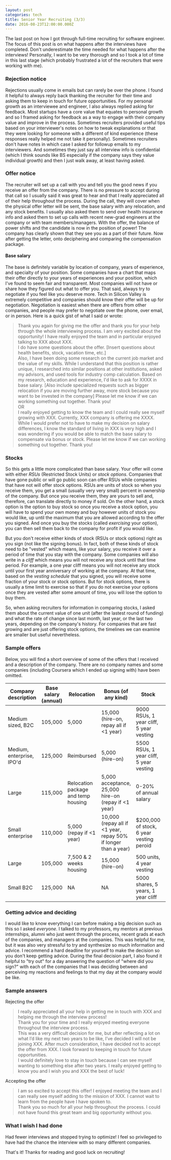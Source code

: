 ```yaml
---
layout: post
categories: tech
title: Senior Year Recruiting (3/3)
date: 2016-08-23T12:00:00.000Z
---
```


The last post on how I got through full-time recruiting for software engineer. The focus of this post is on what happens after the interviews have completed. Don't underestimate the time needed for what happens after the interviews! Personally, I want to be very thorough and so I took a lot of time in this last stage (which probably frustrated a lot of the recruiters that were working with me).

### Rejection notice
Rejections usually come in emails but can rarely be over the phone. I found it helpful to always reply back thanking the recruiter for their time and asking them to keep in touch for future opportunities. For my personal growth as an interviewee and engineer, I also always replied asking for feedback. Most startups have a core value that equates to personal growth and so I framed asking for feedback as a way to engage with their company value and improve in the process. Sometimes recruiters provided useful tips based on your interviewer's notes on how to tweak explanations or that they were looking for someone with a different of kind experience (these responses really helped me not take it personally). Sometimes recruiters don't have notes in which case I asked for followup emails to my interviewers. And sometimes they just say all interview info is confidential (which I think sounds like BS especially if the company says they value individual growth) and then I just walk away, at least having asked. 

### Offer notice
The recruiter will set up a call with you and tell you the good news if you receive an offer from the company. There is no pressure to accept during that call so I usually said it was great to hear and that I really appreciated all of their help throughout the process. During the call, they will cover when the physical offer letter will be sent, the base salary with any relocation, and any stock benefits. I usually also asked them to send over health insurance info and asked them to set up calls with recent new-grad engineers at the company or with team members/managers. With the offer, the balance of power shifts and the candidate is now in the position of power! The company has clearly shown that they see you as a part of their future. Now after getting the letter, onto deciphering and comparing the compensation package.

#### Base salary
The base is definitely variable by location of company, years of experience, and specialty of your position. Some companies have a chart that maps their offer directly to your years of experiences and your position, which I've found to seem fair and transparent. Most companies will not have or share how they figured out what to offer you. That said, always try to negotiate if you feel like you deserve more. Tech in Silicon Valley is extremely competitive and companies should know their offer will be up for negotiation. Negotiation is easiest when there are offers from other companies, and people may prefer to negotiate over the phone, over email, or in person. Here is a quick gist of what I said or wrote:  


> Thank you again for giving me the offer and thank you for your help through the whole interviewing process. I am very excited about the opportunity! I have really enjoyed the team and in particular enjoyed talking to XXX about XXX.  
> I do have some questions about the offer. [Insert questions about health benefits, stock, vacation time, etc.]  
> Also, I have been doing some research on the current job market and the value of my skills. While I understand that this position is rather unique, I researched into similar positions at other institutions, asked my advisors, and used tools for industry comp calculation. Based on my research, education and experience, I'd like to ask for XXXX in base salary. [Also include specialized requests such as bigger relocation if you are moving further away, more stock because you want to be invested in the company] Please let me know if we can working something out together. Thank you!  
> OR  
> I really enjoyed getting to know the team and I could really see myself growing with XXX. Currently, XXX company is offering me XXXX. While I would prefer not to have to make my decision on salary differences, I know the standard of living in XXX is very high and I was wondering if you would be able to match the base salary to compensate via bonus or stock. Please let me know if we can working something out together. Thank you!

### Stocks
So this gets a little more complicated than base salary. Your offer will come with either *RSUs* (Restricted Stock Units) or *stock options*. Companies that have gone public or will go public soon can offer RSUs while companies that have not will offer stock options. RSUs are units of stock so when you receive them, you get a small (usually very very small) percent in ownership of the company. But once you receive them, they are yours to sell and, therefore, can translate directly to money if sold. On the other hand, a stock option is the option to buy stock so once you receive a stock option, you will have to spend your own money and buy however units of stock you would like, up until the maximum that you are allowed according to the offer you signed. And once you buy the stocks (called *exercising* your option), you can then sell them back to the company for profit if you would like. 

But you don't receive either kinds of stock (RSUs or stock options) right as you sign (not like the signing bonus). In fact, both of these kinds of stock need to be "vested" which means, like your salary, you receive it over a period of time that you stay with the company. Some companies will also write in a *cliff* which means you will not receive any stock until that time period. For example, a one year cliff means you will not receive any stock until your first year anniversary of working at the company. At that time, based on the *vesting schedule* that you signed, you will receive some fraction of your stock or stock options. But for stock options, there is usually a time limit to exercise so that if you do not exercise your options once they are vested after some amount of time, you will lose the option to buy them. 

So, when asking recruiters for information in comparing stocks, I asked them about the current value of one unit (after the lastest round of funding) and what the rate of change since last month, last year, or the last two years, depending on the company's history. For companies that are fast growing and are just offering stock options, the timelines we can examine are smaller but useful nevertheless. 

### Sample offers
Below, you will find a short overview of some of the offers that I received and a description of the company. There are no company names and some companies (including Coursera which I ended up signing with) have been omitted. 

| Company description  | Base salary (annual)  | Relocation  | Bonus (of any kind)  | Stock | Annual bonus  |
|---|---|---|---|---|---|
| Medium sized, B2C  | 105,000  | 5,000  | 15,000 (hire-on, repay all if <1 year)  | 9000 RSUs, 1 year cliff, 5 year vesting  | NA  |
| Medium, enterprise, IPO'd  | 125,000  | Reimbursed  | 5,000 (hire-on)  | 5500 RSUs, 1 year cliff, 5 year vesting  | NA  |
| Large  | 115,000  |   Relocation package and temp housing  | 5,000 acceptance, 25,000 hire-on (repay if <1 year)  | 0-20% of annual salary  |
| Small enterprise  | 110,000  | 5,000 (repay if <1 year)  | 10,000 (repay all if <1 year, repay 50% if longer than a year) | $200,000 of stock, 6 year vesting peroid  | NA  |
| Large  | 105,000  | 7,500 & 2 weeks housing  |  15,000 (hire-on) | 500 units, 4 year vesting  | at least 15%  |
| Small B2C | 125,000  | NA |  NA | 5000 shares, 5 years, 1 year cliff | NA  |

### Getting advice and deciding
I would like to know everything I can before making a big decision such as this so I asked *everyone*. I talked to my professors, my mentors at previous internships, alumni who just went through the process, recent grads at each of the companies, and managers at the companies. This was helpful for me, but it was also very stressful to try and synthesize so much information and advice. I recommend a hard deadline for yourself to make the decision so you don't keep getting advice. During the final decision part, I also found it helpful to "try out" for a day answering the question of "where did you sign?" with each of the companies that I was deciding between and perceiving my reactions and feelings to that my day at the company would be like. 

### Sample answers
Rejecting the offer  

> I really appreciated all your help in getting me in touch with XXX and helping me through the interview process!   
> Thank you for your time and I really enjoyed meeting everyone throughout the interview process.    
> This was a very difficult decision for me, but after reflecting a lot on what I’d like my next two years to be like, I’ve decided I will not be joining XXX. After much consideration, I have decided not to accept the offer from XXX.  I look forward to keeping in touch for future opportunities.   
> I would definitely love to stay in touch because I can see myself wanting to something else after two years. I really enjoyed getting to know you and I wish you and XXX the best of luck!

Accepting the offer

> I am so excited to accept this offer! I enjoyed meeting the team and I can really see myself adding to the mission of XXX. I cannot wait to learn from the people have I have spoken to.   
> Thank you so much for all your help throughout the process. I could not have found this great team and big opportunity without you. 

### What I wish I had done
Had fewer interviews and stopped trying to optimize! I feel so privileged to have had the chance the interview with so many different companies.

That's it! Thanks for reading and good luck on recruiting!

